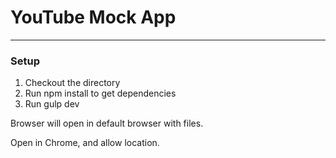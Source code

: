 YouTube Mock App
=====================================

---

### Setup

1. Checkout the directory
2. Run npm install to get dependencies
3. Run gulp dev

Browser will open in default browser with files.

Open in Chrome, and allow location.

